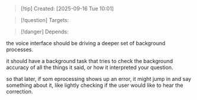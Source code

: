 
>[!tip] Created: [2025-09-16 Tue 10:01]

>[!question] Targets: 

>[!danger] Depends: 

the voice interface should be driving a deeper set of background processes.

it should have a background task that tries to check the background accuracy of all the things it said, or how it interpreted your question.

so that later, if som eprocessing shows up an error, it might jump in and say something about it, like lightly checking if the user would like to hear the correction.
